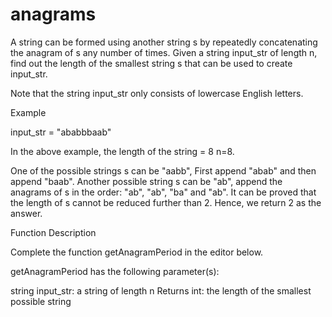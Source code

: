 # anagrams

A string can be formed using another string s by repeatedly concatenating the anagram of s any number of times. Given a string input_str of length n, find out the length of the smallest string s that can be used to create input_str.

Note that the string input_str only consists of lowercase English letters.

Example

input_str = "ababbbaab"

In the above example, the length of the string = 8 n=8.

One of the possible strings s can be "aabb", First append "abab" and then append "baab".
Another possible string s can be "ab", append the anagrams of s in the order: "ab", "ab", "ba" and "ab".
It can be proved that the length of s cannot be reduced further than 2. Hence, we return 2 as the answer.

Function Description

Complete the function getAnagramPeriod in the editor below.

getAnagramPeriod has the following parameter(s):

string input_str: a string of length n
Returns int: the length of the smallest possible string 
